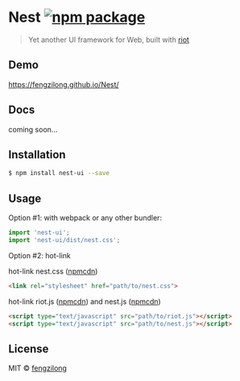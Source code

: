 # Nest [![npm package](https://img.shields.io/npm/v/nest-ui.svg?style=flat-square)](https://www.npmjs.org/package/nest-ui)

> Yet another UI framework for Web, built with [riot](https://github.com/riot/riot)

## Demo

https://fengzilong.github.io/Nest/

## Docs

coming soon...

## Installation

```bash
$ npm install nest-ui --save
```

## Usage

Option #1: with webpack or any other bundler:

```js
import 'nest-ui';
import 'nest-ui/dist/nest.css';
```

Option #2: hot-link

hot-link nest.css ([npmcdn](https://npmcdn.com/nest-ui/dist/nest.css))

```html
<link rel="stylesheet" href="path/to/nest.css">
```

hot-link riot.js ([npmcdn](https://npmcdn.com/riot/riot.min.js)) and nest.js ([npmcdn](https://npmcdn.com/nest-ui))

```html
<script type="text/javascript" src="path/to/riot.js"></script>
<script type="text/javascript" src="path/to/nest.js"></script>
```

## License

MIT &copy; [fengzilong](https://github.com/fengzilong)

